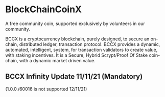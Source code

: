 # BlockChainCoinX

A free community coin,
supported exclusively by volunteers in our community.

BCCX is a cryptocurrency blockchain, purely designed, to secure an on-chain, distributed ledger, transaction protocol. 
BCCX provides a dynamic, automated, intelligent, system, for transaction validators to create value, with staking incentives. 
It is a Secure, Hybrid Scrypt/Proof Of Stake coin-chain, with a dynamic market driven value.

## BCCX Infinity Update   11/11/21 (Mandatory)
(1.0.0./60016 is not supported 12/11/21)
